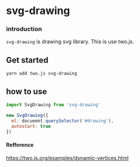 # svg-drawing

### introduction

`svg-drawing` is drawing svg library. This is use two.js.

## Get started

```shell
yarn add two.js svg-drawing
```

## how to use

```javascript
import SvgDrawing from 'svg-drawing'

new SvgDrawing({
  el: docuemnt.querySelector('#drawing'),
  autostart: true
})
```

#### Refference

https://two.js.org/examples/dynamic-vertices.html
